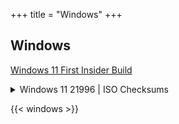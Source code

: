 +++
title = "Windows"
+++

## Windows

[Windows 11 First Insider Build](https://blogs.windows.com/windows-insider/2021/06/28/announcing-the-first-insider-preview-for-windows-11/)

<details>
    <summary>Windows 11 21996 | ISO Checksums</summary>
    <b>SHA-512:</b> 093bde5bdd8cc5cabb95517998c539cef198c4d5fb31eabcac5aff5f5cd4b4a3f716e8ae962758b0ae2a50f03f0144408f77ee4b83cd7ebceffa07805f2108e2
    <br>
    <b>SHA-256:</b> b8426650c24a765c24083597a1eba48d9164802bd273b678c4fefe2a6da60dcb
    <br>
    <b>MD5:</b> 179bfe07f7050093ee595ddd85a30201
    <br>

```powershell
    certutil -hashfile ISOFILE md5/SHA-512/SHA-256
```

</details>

{{< windows >}}